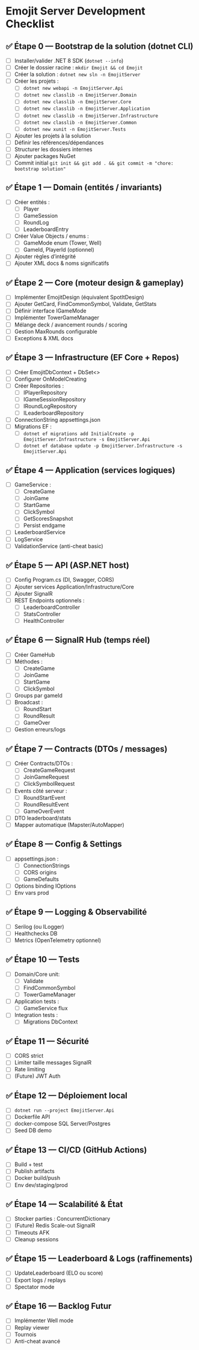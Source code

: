 # Emojit Server Development Checklist

## ✅ Étape 0 — Bootstrap de la solution (dotnet CLI)
- [ ] Installer/valider .NET 8 SDK (`dotnet --info`)
- [ ] Créer le dossier racine : `mkdir Emojit && cd Emojit`
- [ ] Créer la solution : `dotnet new sln -n EmojitServer`
- [ ] Créer les projets :
  - [ ] `dotnet new webapi -n EmojitServer.Api`
  - [ ] `dotnet new classlib -n EmojitServer.Domain`
  - [ ] `dotnet new classlib -n EmojitServer.Core`
  - [ ] `dotnet new classlib -n EmojitServer.Application`
  - [ ] `dotnet new classlib -n EmojitServer.Infrastructure`
  - [ ] `dotnet new classlib -n EmojitServer.Common`
  - [ ] `dotnet new xunit -n EmojitServer.Tests`
- [ ] Ajouter les projets à la solution
- [ ] Définir les références/dépendances
- [ ] Structurer les dossiers internes
- [ ] Ajouter packages NuGet
- [ ] Commit initial `git init && git add . && git commit -m "chore: bootstrap solution"`

## ✅ Étape 1 — Domain (entités / invariants)
- [ ] Créer entités :
  - [ ] Player
  - [ ] GameSession
  - [ ] RoundLog
  - [ ] LeaderboardEntry
- [ ] Créer Value Objects / enums :
  - [ ] GameMode enum (Tower, Well)
  - [ ] GameId, PlayerId (optionnel)
- [ ] Ajouter règles d’intégrité
- [ ] Ajouter XML docs & noms significatifs

## ✅ Étape 2 — Core (moteur design & gameplay)
- [ ] Implémenter EmojitDesign (équivalent SpotItDesign)
- [ ] Ajouter GetCard, FindCommonSymbol, Validate, GetStats
- [ ] Définir interface IGameMode
- [ ] Implémenter TowerGameManager
- [ ] Mélange deck / avancement rounds / scoring
- [ ] Gestion MaxRounds configurable
- [ ] Exceptions & XML docs

## ✅ Étape 3 — Infrastructure (EF Core + Repos)
- [ ] Créer EmojitDbContext + DbSet<>
- [ ] Configurer OnModelCreating
- [ ] Créer Repositories :
  - [ ] IPlayerRepository
  - [ ] IGameSessionRepository
  - [ ] IRoundLogRepository
  - [ ] ILeaderboardRepository
- [ ] ConnectionString appsettings.json
- [ ] Migrations EF :
  - [ ] `dotnet ef migrations add InitialCreate -p EmojitServer.Infrastructure -s EmojitServer.Api`
  - [ ] `dotnet ef database update -p EmojitServer.Infrastructure -s EmojitServer.Api`

## ✅ Étape 4 — Application (services logiques)
- [ ] GameService :
  - [ ] CreateGame
  - [ ] JoinGame
  - [ ] StartGame
  - [ ] ClickSymbol
  - [ ] GetScoresSnapshot
  - [ ] Persist endgame
- [ ] LeaderboardService
- [ ] LogService
- [ ] ValidationService (anti-cheat basic)

## ✅ Étape 5 — API (ASP.NET host)
- [ ] Config Program.cs (DI, Swagger, CORS)
- [ ] Ajouter services Application/Infrastructure/Core
- [ ] Ajouter SignalR
- [ ] REST Endpoints optionnels :
  - [ ] LeaderboardController
  - [ ] StatsController
  - [ ] HealthController

## ✅ Étape 6 — SignalR Hub (temps réel)
- [ ] Créer GameHub
- [ ] Méthodes :
  - [ ] CreateGame
  - [ ] JoinGame
  - [ ] StartGame
  - [ ] ClickSymbol
- [ ] Groups par gameId
- [ ] Broadcast :
  - [ ] RoundStart
  - [ ] RoundResult
  - [ ] GameOver
- [ ] Gestion erreurs/logs

## ✅ Étape 7 — Contracts (DTOs / messages)
- [ ] Créer Contracts/DTOs :
  - [ ] CreateGameRequest
  - [ ] JoinGameRequest
  - [ ] ClickSymbolRequest
- [ ] Events côté serveur :
  - [ ] RoundStartEvent
  - [ ] RoundResultEvent
  - [ ] GameOverEvent
- [ ] DTO leaderboard/stats
- [ ] Mapper automatique (Mapster/AutoMapper)

## ✅ Étape 8 — Config & Settings
- [ ] appsettings.json :
  - [ ] ConnectionStrings
  - [ ] CORS origins
  - [ ] GameDefaults
- [ ] Options binding IOptions<T>
- [ ] Env vars prod

## ✅ Étape 9 — Logging & Observabilité
- [ ] Serilog (ou ILogger)
- [ ] Healthchecks DB
- [ ] Metrics (OpenTelemetry optionnel)

## ✅ Étape 10 — Tests
- [ ] Domain/Core unit:
  - [ ] Validate
  - [ ] FindCommonSymbol
  - [ ] TowerGameManager
- [ ] Application tests :
  - [ ] GameService flux
- [ ] Integration tests :
  - [ ] Migrations DbContext

## ✅ Étape 11 — Sécurité
- [ ] CORS strict
- [ ] Limiter taille messages SignalR
- [ ] Rate limiting
- [ ] (Future) JWT Auth

## ✅ Étape 12 — Déploiement local
- [ ] `dotnet run --project EmojitServer.Api`
- [ ] Dockerfile API
- [ ] docker-compose SQL Server/Postgres
- [ ] Seed DB demo

## ✅ Étape 13 — CI/CD (GitHub Actions)
- [ ] Build + test
- [ ] Publish artifacts
- [ ] Docker build/push
- [ ] Env dev/staging/prod

## ✅ Étape 14 — Scalabilité & État
- [ ] Stocker parties : ConcurrentDictionary
- [ ] (Future) Redis Scale-out SignalR
- [ ] Timeouts AFK
- [ ] Cleanup sessions

## ✅ Étape 15 — Leaderboard & Logs (raffinements)
- [ ] UpdateLeaderboard (ELO ou score)
- [ ] Export logs / replays
- [ ] Spectator mode

## ✅ Étape 16 — Backlog Futur
- [ ] Implémenter Well mode
- [ ] Replay viewer
- [ ] Tournois
- [ ] Anti-cheat avancé
